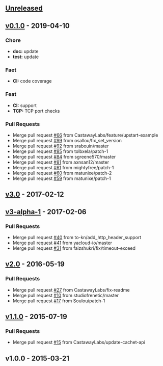 <a name="unreleased"></a>
## [Unreleased]


<a name="v0.1.0"></a>
## [v0.1.0] - 2019-04-10
### Chore
- **doc:** update
- **test:** update

### Faet
- **CI:** code coverage

### Feat
- **CI:** support
- **TCP:** TCP port checks

### Pull Requests
- Merge pull request [#66](https://github.com/Soontao/cachet-monitor/issues/66) from CastawayLabs/feature/upstart-example
- Merge pull request [#99](https://github.com/Soontao/cachet-monitor/issues/99) from osallou/fix_set_version
- Merge pull request [#92](https://github.com/Soontao/cachet-monitor/issues/92) from srabouin/master
- Merge pull request [#85](https://github.com/Soontao/cachet-monitor/issues/85) from tolbxela/patch-1
- Merge pull request [#84](https://github.com/Soontao/cachet-monitor/issues/84) from sgreene570/master
- Merge pull request [#81](https://github.com/Soontao/cachet-monitor/issues/81) from axnsan12/master
- Merge pull request [#61](https://github.com/Soontao/cachet-monitor/issues/61) from mightyfree/patch-1
- Merge pull request [#60](https://github.com/Soontao/cachet-monitor/issues/60) from matunixe/patch-2
- Merge pull request [#59](https://github.com/Soontao/cachet-monitor/issues/59) from matunixe/patch-1


<a name="v3.0"></a>
## [v3.0] - 2017-02-12

<a name="v3-alpha-1"></a>
## [v3-alpha-1] - 2017-02-06
### Pull Requests
- Merge pull request [#40](https://github.com/Soontao/cachet-monitor/issues/40) from to-kn/add_http_header_support
- Merge pull request [#41](https://github.com/Soontao/cachet-monitor/issues/41) from yacloud-io/master
- Merge pull request [#31](https://github.com/Soontao/cachet-monitor/issues/31) from faizshukri/fix/timeout-exceed


<a name="v2.0"></a>
## [v2.0] - 2016-05-19
### Pull Requests
- Merge pull request [#27](https://github.com/Soontao/cachet-monitor/issues/27) from CastawayLabs/fix-readme
- Merge pull request [#10](https://github.com/Soontao/cachet-monitor/issues/10) from studiofrenetic/master
- Merge pull request [#17](https://github.com/Soontao/cachet-monitor/issues/17) from Soulou/patch-1


<a name="v1.1.0"></a>
## [v1.1.0] - 2015-07-19
### Pull Requests
- Merge pull request [#15](https://github.com/Soontao/cachet-monitor/issues/15) from CastawayLabs/update-cachet-api


<a name="v1.0.0"></a>
## v1.0.0 - 2015-03-21

[Unreleased]: https://github.com/Soontao/cachet-monitor/compare/v0.1.0...HEAD
[v0.1.0]: https://github.com/Soontao/cachet-monitor/compare/v3.0...v0.1.0
[v3.0]: https://github.com/Soontao/cachet-monitor/compare/v3-alpha-1...v3.0
[v3-alpha-1]: https://github.com/Soontao/cachet-monitor/compare/v2.0...v3-alpha-1
[v2.0]: https://github.com/Soontao/cachet-monitor/compare/v1.1.0...v2.0
[v1.1.0]: https://github.com/Soontao/cachet-monitor/compare/v1.0.0...v1.1.0

